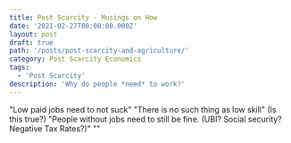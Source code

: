```yaml
---
title: Post Scarcity - Musings on How
date: '2021-02-27T00:00:00.000Z'
layout: post
draft: true
path: '/posts/post-scarcity-and-agriculture/'
category: Post Scarcity Economics
tags:
  - 'Post Scarcity'
description: 'Why do people *need* to work?'
---
```

"Low paid jobs need to not suck"
"There is no such thing as low skill" (Is this true?)
"People without jobs need to still be fine. (UBI? Social security? Negative Tax Rates?)"
""